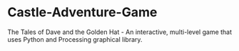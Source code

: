# Castle-Adventure-Game
The Tales of Dave and the Golden Hat - An interactive, multi-level game that uses Python and Processing graphical library.
